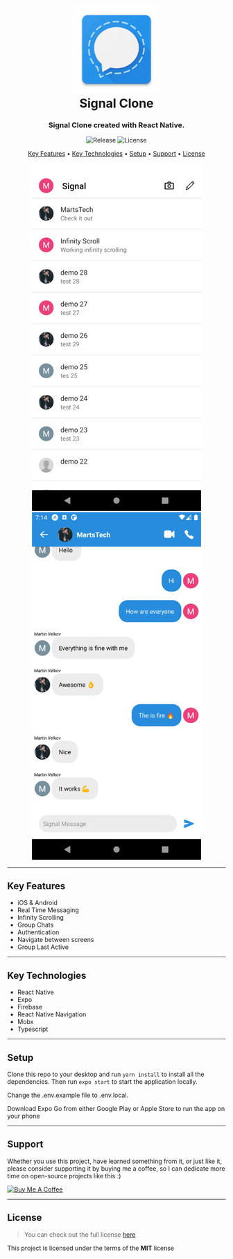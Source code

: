 <h1 align="center">
  <img width="200px" src="https://raw.githubusercontent.com/MartsTech/signal-clone/main/assets/images/logo.png" alt="Signal Logo" />
  <br />
  Signal Clone
  <br />
</h1>

<h3 align="center">
   Signal Clone created with React Native</a>.
</h3>

<p align="center">
   <img src="https://img.shields.io/github/v/release/MartsTech/signal-clone" alt="Release" />
   <img src="https://img.shields.io/github/license/MartsTech/signal-clone" alt="License" />
</p>

<p align="center">
  <a href="#key-features">Key Features</a> •
  <a href="#key-technologies">Key Technologies</a> •
  <a href="#setup">Setup</a> •
  <a href="#support">Support</a> •
  <a href="#license">License</a>
</p>

<div align="center">
  <img width="400px" height="800px" style="object-fit: contain" src="https://raw.githubusercontent.com/MartsTech/signal-clone/main/assets/screenshots/chats.png" alt="chats" />
  <img width="400px" height="800px" style="object-fit: contain" src="https://raw.githubusercontent.com/MartsTech/signal-clone/main/assets/screenshots/messages.png" alt="messages" />
</div>

---

## Key Features

- iOS & Android
- Real Time Messaging
- Infinity Scrolling
- Group Chats
- Authentication
- Navigate between screens
- Group Last Active

---

## Key Technologies

- React Native
- Expo
- Firebase
- React Native Navigation
- Mobx
- Typescript

---

## Setup

Clone this repo to your desktop and run `yarn install` to install all the dependencies.
Then run `expo start` to start the application locally.

Change the .env.example file to .env.local.

Download Expo Go from either Google Play or Apple Store to run the app on your phone

---

## Support

Whether you use this project, have learned something from it, or just like it, please consider supporting it by buying me a coffee, so I can dedicate more time on open-source projects like this :)

<a href="https://www.buymeacoffee.com/martstech" target="_blank">
  <img src="https://cdn.buymeacoffee.com/buttons/v2/default-yellow.png" alt="Buy Me A Coffee" height="60px" width="217px" />
</a>

---

## License

> You can check out the full license [here](https://github.com/MartsTech/signal-clone/blob/main/LICENSE)

This project is licensed under the terms of the **MIT** license
